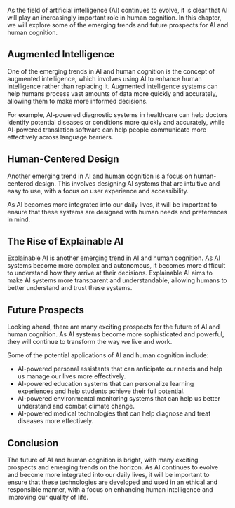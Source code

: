
As the field of artificial intelligence (AI) continues to evolve, it is clear that AI will play an increasingly important role in human cognition. In this chapter, we will explore some of the emerging trends and future prospects for AI and human cognition.

Augmented Intelligence
----------------------

One of the emerging trends in AI and human cognition is the concept of augmented intelligence, which involves using AI to enhance human intelligence rather than replacing it. Augmented intelligence systems can help humans process vast amounts of data more quickly and accurately, allowing them to make more informed decisions.

For example, AI-powered diagnostic systems in healthcare can help doctors identify potential diseases or conditions more quickly and accurately, while AI-powered translation software can help people communicate more effectively across language barriers.

Human-Centered Design
---------------------

Another emerging trend in AI and human cognition is a focus on human-centered design. This involves designing AI systems that are intuitive and easy to use, with a focus on user experience and accessibility.

As AI becomes more integrated into our daily lives, it will be important to ensure that these systems are designed with human needs and preferences in mind.

The Rise of Explainable AI
--------------------------

Explainable AI is another emerging trend in AI and human cognition. As AI systems become more complex and autonomous, it becomes more difficult to understand how they arrive at their decisions. Explainable AI aims to make AI systems more transparent and understandable, allowing humans to better understand and trust these systems.

Future Prospects
----------------

Looking ahead, there are many exciting prospects for the future of AI and human cognition. As AI systems become more sophisticated and powerful, they will continue to transform the way we live and work.

Some of the potential applications of AI and human cognition include:

* AI-powered personal assistants that can anticipate our needs and help us manage our lives more effectively.
* AI-powered education systems that can personalize learning experiences and help students achieve their full potential.
* AI-powered environmental monitoring systems that can help us better understand and combat climate change.
* AI-powered medical technologies that can help diagnose and treat diseases more effectively.

Conclusion
----------

The future of AI and human cognition is bright, with many exciting prospects and emerging trends on the horizon. As AI continues to evolve and become more integrated into our daily lives, it will be important to ensure that these technologies are developed and used in an ethical and responsible manner, with a focus on enhancing human intelligence and improving our quality of life.
